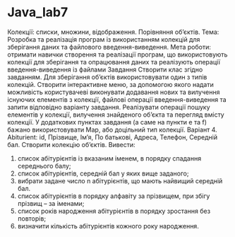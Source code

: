 # Java_lab7

Колекції: списки, множини, відображення. Порівняння об’єктів.
Тема: Розробка та реалізація програм із використанням колекцій для зберігання даних та файлового введення-виведення.
Мета роботи: отримати навички створення та реалізації програм, що використовують колекції для зберігання та опрацювання даних та реалізують операції введення-виведення із файлами
Завдання
Створити клас згідно завданням. Для зберігання об’єктів використовувати один з типів колекцій.
Створити інтерактивне меню, за допомогою якого надати можливість користувачеві виконувати додавання нових та вилучення існуючих елементів з колекції, файлові операції введення-виведення та запити відповідно варіанту завдання.
Реалізувати операції пошуку елементів у колекції, вилучення знайденого об’єкта та перегляд вмісту колекції.
У додаткових пунктах завдання (а саме на пункти e та f) бажано використовувати Map, або доцільний тип колекції.
Варіант 4.
Abiturient: id, Прізвище, Ім’я, По батькові, Адреса, Телефон, Середній бал.
Створити колекцію об’єктів. Вивести:
1.	список абітурієнтів із вказаним іменем, в порядку спадання середнього балу;
2.	список абітурієнтів, середній бал у яких вище заданого;
3.	вибрати задане число n абітурієнтів, що мають найвищий середній бал.
4.	список абітурієнтів в порядку алфавіту за прізвищем, при збігу прізвищ – за іменами;
5.	список років народження абітурієнтів в порядку зростання без повторів;
6.	визначити кількість абітурієнтів кожного року народження.
